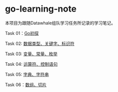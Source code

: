 # go-learning-note

本项目为跟随Datawhale组队学习任务所记录的学习笔记。

Task 01：[Go初探](Task/Task01.md)

Task 02: [数据类型、关键字、标识符](Task/Task02.md)

Task 03: [变量、常量、枚举](Task/Task03.md)

Task 04: [运算符、控制语句](Task/Task04.md)

Task 05: [字典、字符串](Task/Task05.md)

Task 06：[数组、切片](Task/Task06.md)